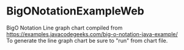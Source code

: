 # BigONotationExampleWeb
BigO Notation Line graph chart compiled from   
https://examples.javacodegeeks.com/big-o-notation-java-example/  
To generate the line graph chart be sure to "run" from chart file.
